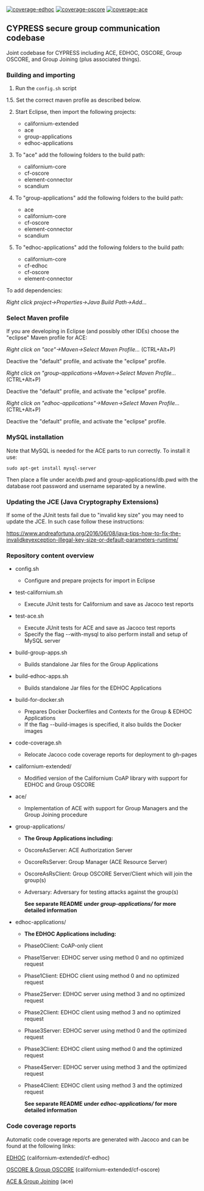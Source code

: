 [![coverage-edhoc](https://rikard-sics.github.io/cypress-groupcomm/reports/jacoco-edhoc.svg 'Code Coverage: EDHOC')](https://rikard-sics.github.io/cypress-groupcomm/reports/edhoc/)
[![coverage-oscore](https://rikard-sics.github.io/cypress-groupcomm/reports/jacoco-oscore.svg 'Code Coverage: OSCORE & Group OSCORE')](https://rikard-sics.github.io/cypress-groupcomm/reports/oscore/)
[![coverage-ace](https://rikard-sics.github.io/cypress-groupcomm/reports/jacoco-ace.svg 'Code Coverage: ACE & Group Joining')](https://rikard-sics.github.io/cypress-groupcomm/reports/ace/)

## CYPRESS secure group communication codebase

Joint codebase for CYPRESS including ACE, EDHOC, OSCORE, Group OSCORE, and Group Joining (plus associated things).

### Building and importing

1. Run the `config.sh` script

1.5. Set the correct maven profile as described below.

2. Start Eclipse, then import the following projects:
  
    - californium-extended
    - ace
    - group-applications
    - edhoc-applications

3. To "ace" add the following folders to the build path:

    - californium-core
    - cf-oscore
    - element-connector
    - scandium

4. To "group-applications" add the following folders to the build path:
    - ace
    - californium-core
    - cf-oscore
    - element-connector
    - scandium

5. To "edhoc-applications" add the following folders to the build path:
    - californium-core
    - cf-edhoc
    - cf-oscore
    - element-connector

To add dependencies:

*Right click project->Properties->Java Build Path->Add...*

### Select Maven profile

If you are developing in Eclipse (and possibly other IDEs) choose the "eclipse" Maven profile for ACE:

*Right click on "ace"->Maven->Select Maven Profile...* (CTRL+Alt+P)

Deactive the "default" profile, and activate the "eclipse" profile.

*Right click on "group-applications->Maven->Select Maven Profile...* (CTRL+Alt+P)

Deactive the "default" profile, and activate the "eclipse" profile.

*Right click on "edhoc-applications"->Maven->Select Maven Profile...* (CTRL+Alt+P)

Deactive the "default" profile, and activate the "eclipse" profile.


### MySQL installation

Note that MySQL is needed for the ACE parts to run correctly. To install it use:
```
sudo apt-get install mysql-server
```

Then place a file under ace/db.pwd and group-applications/db.pwd with the database root password and username separated by a newline.


### Updating the JCE (Java Cryptography Extensions)

If some of the JUnit tests fail due to "invalid key size" you may need to update the JCE. In such case follow these instructions:

https://www.andreafortuna.org/2016/06/08/java-tips-how-to-fix-the-invalidkeyexception-illegal-key-size-or-default-parameters-runtime/


### Repository content overview

- config.sh
    - Configure and prepare projects for import in Eclipse

- test-californium.sh
    - Execute JUnit tests for Californium and save as Jacoco test reports

- test-ace.sh
    - Execute JUnit tests for ACE and save as Jacoco test reports
    - Specify the flag --with-mysql to also perform install and setup of MySQL server

- build-group-apps.sh
    - Builds standalone Jar files for the Group Applications

- build-edhoc-apps.sh
    - Builds standalone Jar files for the EDHOC Applications

- build-for-docker.sh
    - Prepares Docker Dockerfiles and Contexts for the Group & EDHOC Applications
    - If the flag --build-images is specified, it also builds the Docker images

- code-coverage.sh
    - Relocate Jacoco code coverage reports for deployment to gh-pages

- californium-extended/
    - Modified version of the Californium CoAP library with support for EDHOC and Group OSCORE

- ace/
    - Implementation of ACE with support for Group Managers and the Group Joining procedure

- group-applications/
    - **The Group Applications including:**
    - OscoreAsServer: ACE Authorization Server
    - OscoreRsServer: Group Manager (ACE Resource Server)
    - OscoreAsRsClient: Group OSCORE Server/Client which will join the group(s)
    - Adversary: Adversary for testing attacks against the group(s)
    
      **See separate README under *group-applications/* for more detailed information**

- edhoc-applications/
    - **The EDHOC Applications including:**
    - Phase0Client: CoAP-only client
    - Phase1Server: EDHOC server using method 0 and no optimized request
    - Phase1Client: EDHOC client using method 0 and no optimized request
    - Phase2Server: EDHOC server using method 3 and no optimized request
    - Phase2Client: EDHOC client using method 3 and no optimized request
    - Phase3Server: EDHOC server using method 0 and the optimized request
    - Phase3Client: EDHOC client using method 0 and the optimized request
    - Phase4Server: EDHOC server using method 3 and the optimized request
    - Phase4Client: EDHOC client using method 3 and the optimized request

      **See separate README under *edhoc-applications/* for more detailed information**

### Code coverage reports

Automatic code coverage reports are generated with Jacoco and can be found at the following links:

[EDHOC](https://rikard-sics.github.io/cypress-groupcomm/reports/edhoc/) (californium-extended/cf-edhoc)

[OSCORE & Group OSCORE](https://rikard-sics.github.io/cypress-groupcomm/reports/oscore/) (californium-extended/cf-oscore)

[ACE & Group Joining](https://rikard-sics.github.io/cypress-groupcomm/reports/ace/) (ace)

